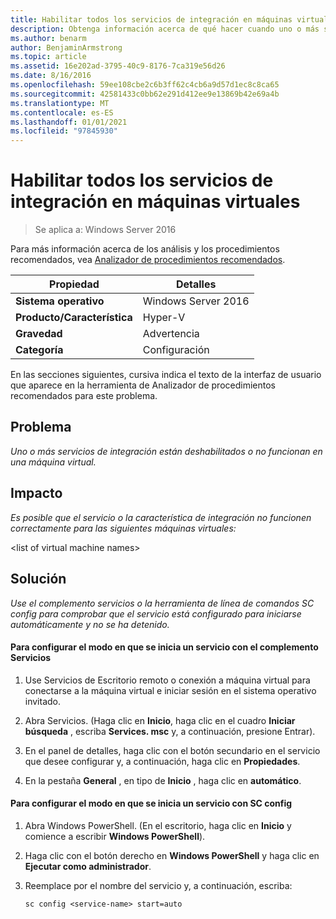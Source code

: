 ```yaml
---
title: Habilitar todos los servicios de integración en máquinas virtuales
description: Obtenga información acerca de qué hacer cuando uno o más servicios de integración están deshabilitados o no funcionan en una máquina virtual.
ms.author: benarm
author: BenjaminArmstrong
ms.topic: article
ms.assetid: 16e202ad-3795-40c9-8176-7ca319e56d26
ms.date: 8/16/2016
ms.openlocfilehash: 59ee108cbe2c6b3ff62c4cb6a9d57d1ec8c8ca65
ms.sourcegitcommit: 42581433c0bb62e291d412ee9e13869b42e69a4b
ms.translationtype: MT
ms.contentlocale: es-ES
ms.lasthandoff: 01/01/2021
ms.locfileid: "97845930"
---
```

# <a name="enable-all-integration-services-in-virtual-machines"></a>Habilitar todos los servicios de integración en máquinas virtuales

>Se aplica a: Windows Server 2016

Para más información acerca de los análisis y los procedimientos recomendados, vea [Analizador de procedimientos recomendados](https://go.microsoft.com/fwlink/?LinkId=122786).

|Propiedad|Detalles|
|-|-|
|**Sistema operativo**|Windows Server 2016|
|**Producto/Característica**|Hyper-V|
|**Gravedad**|Advertencia|
|**Categoría**|Configuración|

En las secciones siguientes, cursiva indica el texto de la interfaz de usuario que aparece en la herramienta de Analizador de procedimientos recomendados para este problema.

## <a name="issue"></a>Problema

*Uno o más servicios de integración están deshabilitados o no funcionan en una máquina virtual.*

## <a name="impact"></a>Impacto

*Es posible que el servicio o la característica de integración no funcionen correctamente para las siguientes máquinas virtuales:*

\<list of virtual machine names>

## <a name="resolution"></a>Solución

*Use el complemento servicios o la herramienta de línea de comandos SC config para comprobar que el servicio está configurado para iniciarse automáticamente y no se ha detenido.*

#### <a name="to-configure-how-a-service-is-started-using-the-services-snap-in"></a>Para configurar el modo en que se inicia un servicio con el complemento Servicios

1.  Use Servicios de Escritorio remoto o conexión a máquina virtual para conectarse a la máquina virtual e iniciar sesión en el sistema operativo invitado.

2.  Abra Servicios. (Haga clic en **Inicio**, haga clic en el cuadro **Iniciar búsqueda** , escriba **Services. msc** y, a continuación, presione Entrar).

3.  En el panel de detalles, haga clic con el botón secundario en el servicio que desee configurar y, a continuación, haga clic en **Propiedades**.

4.  En la pestaña **General** , en tipo de **Inicio** , haga clic en **automático**.

#### <a name="to-configure-how-a-service-is-started-using-sc-config"></a>Para configurar el modo en que se inicia un servicio con SC config

1.  Abra Windows PowerShell. (En el escritorio, haga clic en **Inicio** y comience a escribir **Windows PowerShell**).

2.  Haga clic con el botón derecho en **Windows PowerShell** y haga clic en **Ejecutar como administrador**.

3.  Reemplace <nombre de servicio> por el nombre del servicio y, a continuación, escriba:

    ```
    sc config <service-name> start=auto
    ```



